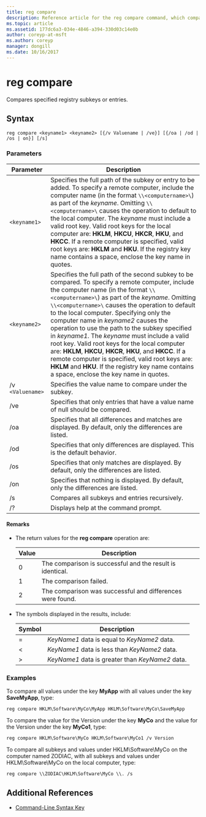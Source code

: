 ```yaml
---
title: reg compare
description: Reference article for the reg compare command, which compares specified registry subkeys or entries.
ms.topic: article
ms.assetid: 177dc6a3-034e-4846-a394-330d03c14e0b
author: coreyp-at-msft
ms.author: coreyp
manager: dongill
ms.date: 10/16/2017
---
```


# reg compare

Compares specified registry subkeys or entries.

## Syntax

```
reg compare <keyname1> <keyname2> [{/v Valuename | /ve}] [{/oa | /od | /os | on}] [/s]
```

### Parameters

| Parameter | Description |
|--|--|
| `<keyname1>` | Specifies the full path of the subkey or entry to be added. To specify a remote computer, include the computer name (in the format `\\<computername>\`) as part of the *keyname*. Omitting `\\<computername>\` causes the operation to default to the local computer. The *keyname* must include a valid root key. Valid root keys for the local computer are: **HKLM**, **HKCU**, **HKCR**, **HKU**, and **HKCC**. If a remote computer is specified, valid root keys are: **HKLM** and **HKU**. If the registry key name contains a space, enclose the key name in quotes. |
| `<keyname2>` | Specifies the full path of the second subkey to be compared. To specify a remote computer, include the computer name (in the format `\\<computername>\`) as part of the *keyname*. Omitting `\\<computername>\` causes the operation to default to the local computer. Specifying only the computer name in *keyname2* causes the operation to use the path to the subkey specified in *keyname1*. The *keyname* must include a valid root key. Valid root keys for the local computer are: **HKLM**, **HKCU**, **HKCR**, **HKU**, and **HKCC**. If a remote computer is specified, valid root keys are: **HKLM** and **HKU**. If the registry key name contains a space, enclose the key name in quotes. |
| /v `<Valuename>` | Specifies the value name to compare under the subkey. |
| /ve | Specifies that only entries that have a value name of null should be compared. |
| /oa | Specifies that all differences and matches are displayed. By default, only the differences are listed. |
| /od | Specifies that only differences are displayed. This is the default behavior. |
| /os | Specifies that only matches are displayed. By default, only the differences are listed. |
| /on | Specifies that nothing is displayed. By default, only the differences are listed. |
| /s | Compares all subkeys and entries recursively. |
| /? | Displays help at the command prompt. |

#### Remarks

- The return values for the **reg compare** operation are:

    | Value | Description |
    |--|--|
    | 0 | The comparison is successful and the result is identical. |
    | 1 | The comparison failed. |
    | 2 | The comparison was successful and differences were found. |

- The symbols displayed in the results, include:

    | Symbol | Description |
    |--|--|
    | = | *KeyName1* data is equal to *KeyName2* data. |
    | < | *KeyName1* data is less than *KeyName2* data. |
    | > | *KeyName1* data is greater than *KeyName2* data. |

### Examples

To compare all values under the key **MyApp** with all values under the key **SaveMyApp**, type:

```
reg compare HKLM\Software\MyCo\MyApp HKLM\Software\MyCo\SaveMyApp
```

To compare the value for the Version under the key **MyCo** and the value for the Version under the key **MyCo1**, type:

```
reg compare HKLM\Software\MyCo HKLM\Software\MyCo1 /v Version
```

To compare all subkeys and values under HKLM\Software\MyCo on the computer named ZODIAC, with all subkeys and values under HKLM\Software\MyCo on the local computer, type:

```
reg compare \\ZODIAC\HKLM\Software\MyCo \\. /s
```

## Additional References

- [Command-Line Syntax Key](command-line-syntax-key.md)
